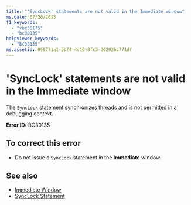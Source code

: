 ```yaml
---
title: "'SyncLock' statements are not valid in the Immediate window"
ms.date: 07/20/2015
f1_keywords: 
  - "vbc30135"
  - "bc30135"
helpviewer_keywords: 
  - "BC30135"
ms.assetid: 099771a1-5bf4-4c16-8fc3-262926c771df
---
```

# 'SyncLock' statements are not valid in the Immediate window
The `SyncLock` statement synchronizes threads and is not permitted in a debugging context.  
  
 **Error ID:** BC30135  
  
## To correct this error  
  
- Do not issue a `SyncLock` statement in the **Immediate** window.  
  
## See also

- [Immediate Window](/visualstudio/ide/reference/immediate-window)
- [SyncLock Statement](../language-reference/statements/synclock-statement.md)
